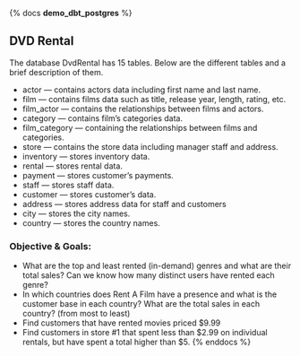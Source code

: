
{% docs __demo_dbt_postgres__ %}
## DVD Rental
The database DvdRental has 15 tables. Below are the different tables and a brief description of them.

  - actor — contains actors data including first name and last name.
  - film — contains films data such as title, release year, length, rating, etc.
  - film_actor — contains the relationships between films and actors.
  - category — contains film’s categories data.
  - film_category — containing the relationships between films and categories.
  - store — contains the store data including manager staff and address.
  - inventory — stores inventory data.
  - rental — stores rental data.
  - payment — stores customer’s payments.
  - staff — stores staff data.
  - customer — stores customer’s data.
  - address — stores address data for staff and customers
  - city — stores the city names.
  - country — stores the country names.

### Objective & Goals:
 - What are the top and least rented (in-demand) genres and what are their total sales?
   Can we know how many distinct users have rented each genre?
 - In which countries does Rent A Film have a presence and what is the customer base in each country? What are the total sales in each country? (from most to least)
 - Find customers that have rented movies priced $9.99
 - Find customers in store #1 that spent less than $2.99 on individual rentals, but have spent a total higher than $5.
{% enddocs %}